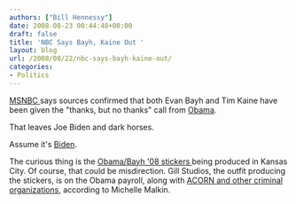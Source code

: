 ```yaml
---
authors: ["Bill Hennessy"]
date: 2008-08-23 00:44:48+00:00
draft: false
title: 'NBC Says Bayh, Kaine Out '
layout: blog
url: /2008/08/22/nbc-says-bayh-kaine-out/
categories:
- Politics
---
```


[MSNBC ](https://www.msnbc.msn.com/id/26336195/)says sources confirmed that both Evan Bayh and Tim Kaine have been given the "thanks, but no thanks" call from [Obama](https://hennessysview.com/2008/08/18/the-absolution-candidate/).

That leaves Joe Biden and dark horses.

Assume it's [Biden](https://wizbangblog.com/content/2008/08/22/more-speculation-on-obamas-vp.php).

The curious thing is the [Obama/Bayh '08 stickers ](https://gatewaypundit.blogspot.com/2008/08/obama-bayh-liveblogging-from-gill.html)being produced in Kansas City.  Of course, that could be misdirection.  Gill Studios, the outfit producing the stickers, is on the Obama payroll, along with [ACORN and other criminal organizations](https://michellemalkin.com/2008/08/22/acorn-watch-pt-ii-obama-hid-800000-payment-to-acorn-through-citizen-services-inc/), according to Michelle Malkin.

